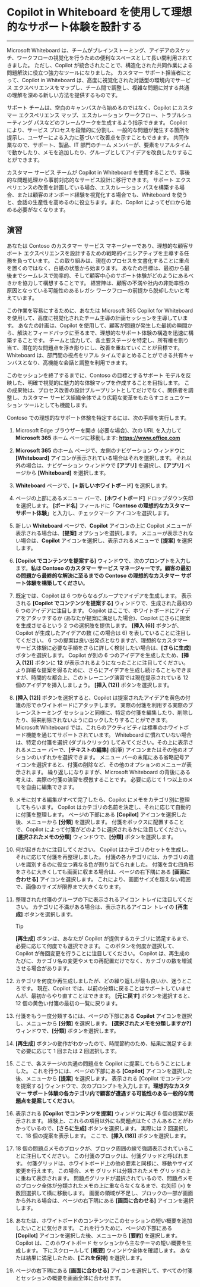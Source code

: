 # Copilot in Whiteboard を使用して理想的なサポート体験を設計する
---
Microsoft Whiteboard は、チームがブレインストーミング、アイデアのスケッチ、ワークフローの視覚化を行うための便利なスペースとして長い間利用されてきました。 ただし、Copilot が統合されたことで、構造化された共同作業による問題解決に役立つ強力なツールになりました。 カスタマー サポート担当者にとって、Copilot in Whiteboard は、高度に視覚化された対話型の環境内でサービス エクスペリエンスをマップし、チーム間で調整し、複雑な問題に対する共通の理解を深める新しい方法を提供するものです。

サポート チームは、空白のキャンバスから始めるのではなく、Copilot にカスタマー エクスペリエンス マップ、エスカレーション ワークフロー、トラブルシューティング パスなどのフレームワークを生成するよう指示できます。 Copilot により、サービス プロセスを段階的に分割し、一般的な問題が発生する箇所を提示し、ユーザーによる入力に基づいて改善点を示すこともできます。 共同作業なので、サポート、製品、IT 部門のチーム メンバーが、要素をリアルタイムで動かしたり、メモを追加したり、グループとしてアイデアを改良したりすることができます。

カスタマー サービス チームが Copilot in Whiteboard を使用することで、事後的な問題処理から事前対応的なサービス設計に移行できます。 サポート エクスペリエンスの改善を計画している場合、エスカレーション パスを構築する場合、または顧客のオンボード経験を視覚化する場合でも、Whiteboard を使うと、会話の生産性を高めるのに役立ちます。また、Copilot によってゼロから始める必要がなくなります。

## 演習

あなたは Contoso のカスタマー サービス マネージャーであり、理想的な顧客サポート エクスペリエンスを設計するための戦略的イニシアティブを主導する任務を負っています。 この取り組みは、現在のプロセスを文書化することに重点を置くのではなく、白紙の状態から始まります。 あなたの目標は、最初から最後までシームレスで効率的、そして顧客中心のサポート体験がどのようにあるべきかを協力して構想することです。 経営陣は、顧客の不満や社内の非効率性の原因となっている可能性のあるレガシ ワークフローの前提から脱却したいと考えています。

この作業を容易にするために、あなたは Microsoft 365 Copilot for Whiteboard を使用して、高度に視覚化されたチーム主導の計画セッションを主導しています。 あなたの計画は、Copilot を使用して、顧客が問題が発生した最初の瞬間から、解決とフィードバックに至るまで、理想的なサポート体験の構造を迅速に構築することです。 チームと協力して、各主要ステージを特定し、所有権を割り当て、潜在的な問題点を浮き彫りにし、改善を重ねていくことが目標です。 Whiteboard は、部門間の視点をリアル タイムでまとめることができる共有キャンバスとなり、高機能な会話と調整を利用できます。

このセッションを終了するまでに、Contoso の目標とするサポート モデルを反映した、明確で視覚的に魅力的な体験マップを作成することを目指します。 この成果物は、プロセス改善の設計ブループリントとしてだけでなく、関係者を調整し、カスタマー サービス組織全体でより広範な変革をもたらすコミュニケーション ツールとしても機能します。

Contoso での理想的なサポート体験を特定するには、次の手順を実行します。

1. Microsoft Edge ブラウザーを開き (必要な場合)、次の URL を入力して **Microsoft 365** ホーム ページに移動します: **https://www.office.com**  
1. **Microsoft 365** のホーム ページで、左側のナビゲーション ウィンドウに **[Whiteboard]** アイコンが表示されている場合はそれを選択します。 それ以外の場合は、ナビゲーション ウィンドウで **[アプリ]** を選択し、**[アプリ]** ページから **[Whiteboard]** を選択します。
1. **Whiteboard** ページで、**[+ 新しいホワイトボード]** を選択します。 
1. ページの上部にあるメニュー バーで、**[ホワイトボード]** ドロップダウン矢印を選択します。 **[ボード名]** フィールドに「**Contoso の理想的なカスタマー サポート体験**」と入力し、チェックマーク アイコンを選択します。
1. 新しい **Whiteboard** ページで、**Copilot** アイコンの上に Copilot メニューが表示される場合は、**[提案]** オプションを選択します。 メニューが表示されない場合は、**Copilot** アイコンを選択し、表示されるメニューで **[提案]** を選択します。
1. **[Copilot でコンテンツを提案する]** ウィンドウで、次のプロンプトを入力します。**私は Contoso のカスタマー サービス マネージャーです。顧客の最初の問題から最終的な解決に至るまでの Contoso の理想的なカスタマー サポート体験を構築してください**。
1. 既定では、Copilot は 6 つからなるグループでアイデアを生成します。 表示される **[Copilot でコンテンツを提案する]** ウィンドウで、生成された最初の 6 つのアイデアに注目します。 Copilot はここで、ホワイトボードにアイデアをアタッチするか (あなたが提案に満足した場合)、Copilot にさらに提案を生成させるという 2 つの選択肢を提供します。 **[挿入 (6)]** ボタンが、Copilot が生成したアイデアの数 (この場合は 6) を表していることに注目してください。 6 つの提案は良い出発点となりますが、理想的なカスタマー サービス体験に必要な手順をさらに詳しく検討したい場合は、**[さらに生成]** ボタンを選択します。 Copilot が別の 6 つのアイデアを生成したため、**[挿入 (12)]** ボタンに **12** が表示されるようになったことに注目してください。 より詳細な提案を得るために、さらにアイデアを生成し続けることもできますが、時間的な都合上、このトレーニング演習では現在提示されている 12 個のアイデアを挿入しましょう。 **[挿入 (12)]** ボタンを選択します。
1. **[挿入 (12)]** ボタンを選択すると、Copilot は提案されたアイデアを黄色の付箋の形でホワイトボードにアタッチします。 実際の付箋を利用する実際のブレーンストーミング セッションと同様に、特定の付箋を編集したり、削除したり、将来削除されないようにロックしたりすることができます。 Microsoft Whiteboard では、これらのアクティビティは標準のホワイトボード機能を通じてサポートされています。 Whiteboard に慣れていない場合は、特定の付箋を選択 (ダブルクリック) してみてください。その上に表示されるメニュー バーで、**[テキストの編集]** (鉛筆) アイコンまたはその他のオプションのいずれかを選択できます。 メニュー バーの末尾にある省略記号アイコンを選択すると、付箋の削除など、その他のオプションのメニューが表示されます。 繰り返しになりますが、Microsoft Whiteboard の背後にある考えは、実際の付箋の演習を模倣することです。 必要に応じて 1 つ以上のメモを自由に編集できます。
1. メモに対する編集がすべて完了したら、Copilot にメモをカテゴリ別に整理してもらいます。 Copilot はカテゴリの名前を決定し、それに応じて自動的に付箋を整理します。 ページの下部にある **[Copilot]** アイコンを選択した後、メニューから **[分類]** を選択します。 付箋をボックスに配置することで、Copilot によって付箋がどのように選択されるかに注目してください。 **[選択されたメモの分類]** ウィンドウで、**[分類]** ボタンを選択します。
1. 何が起きたかに注目してください。 Copilot はカテゴリのセットを生成し、それに応じて付箋を再整理しました。 付箋の各カテゴリには、カテゴリの違いを識別するのに役立つ異なる色が割り当てられました。 付箋を含む四角形をさらに大きくしても画面に収まる場合は、ページの右下隅にある **[画面に合わせる]** アイコンを選択します。 これにより、画面サイズを超えない範囲で、画像のサイズが限界まで大きくなります。
1. 整理された付箋のグループの下に表示されるアイコン トレイに注目してください。 カテゴリに不満がある場合は、表示されるアイコン トレイの **[再生成]** ボタンを選択します。

    > [!TIP]
    >  **[再生成]** ボタンは、あなたが Copilot が提供するカテゴリに満足するまで、必要に応じて何度でも選択できます。 このボタンを何度か選択して、Copilot が毎回変更を行うことに注目してください。 Copilot は、再生成のたびに、カテゴリ名の変更やメモの再配置だけでなく、カテゴリの数を増減させる場合があります。

1. カテゴリを何度か再生成しましたが、どの繰り返しが最も良いか、迷うところです。 現在、Copilot では、以前の分類に戻ることはサポートしていませんが、最初からやり直すことはできます。 **[元に戻す]** ボタンを選択すると、12 個の黄色い付箋の最初の一覧に戻ります。
1. 付箋をもう一度分類するには、ページの下部にある **Copilot** アイコンを選択し、メニューから **[分類]** を選択します。 **[選択されたメモを分類しますか?]** ウィンドウで、**[分類]** ボタンを選択します。
1. **[再生成]** ボタンの動作がわかったので、時間節約のため、結果に満足するまで必要に応じて 1 回または 2 回選択します。 
1. ここで、各ステージの共通の問題点を Copilot に提案してもらうことにしました。 これを行うには、ページの下部にある **[Copilot]** アイコンを選択した後、メニューから **[提案]** を選択します。 表示される [Copilot でコンテンツを提案する] ウィンドウで、次のプロンプトを入力します。**理想的なカスタマー サポート体験の各カテゴリ内で顧客が遭遇する可能性のある一般的な問題点を提案してください**。
1. 表示される **[Copilot でコンテンツを提案]** ウィンドウに再び 6 個の提案が表示されます。 経験上、これらの項目以外にも問題点はたくさんあることがわかっているので、**[さらに生成]** ボタンを選択します。 実際には 2 回選択して、18 個の提案を表示します。 ここで、**[挿入 (18)]** ボタンを選択します。 
1. 18 個の問題点メモのブロックが、ブロック周囲の線で強調表示されていることに注目してください。 この付箋のブロックは、付箋グリッドと呼ばれます。 付箋グリッドは、ホワイトボード上の他の要素と同様に、移動やサイズ変更を行えます。 この場合、メモ グリッドは分類されたメモ グリッドの上に重ねて表示されます。 問題点グリッドが選択されているので、問題点メモのブロック全体が分類されたメモの上に重ならなくなるまで、右矢印 (>) を数回選択して横に移動します。 画面の領域が不足し、ブロックの一部が画面から外れる場合は、ページの右下隅にある **[画面に合わせる]** アイコンを選択します。
1. あなたは、ホワイトボードのコンテンツにこのセッションの短い概要を追加したいことに気付きます。 これを行うために、ページの下部にある **[Copilot]** アイコンを選択した後、メニューから **[要約]** を選択します。 Copilot は、このホワイトボード セッションから主なテーマの短い概要を生成します。 下にスクロールして **[概要]** ウィンドウ全体を確認します。 あなたは結果に満足したため、**[これを保持]** を選択します。
1. ページの右下隅にある **[画面に合わせる]** アイコンを選択して、すべての付箋とセッションの概要を画面全体に合わせます。
